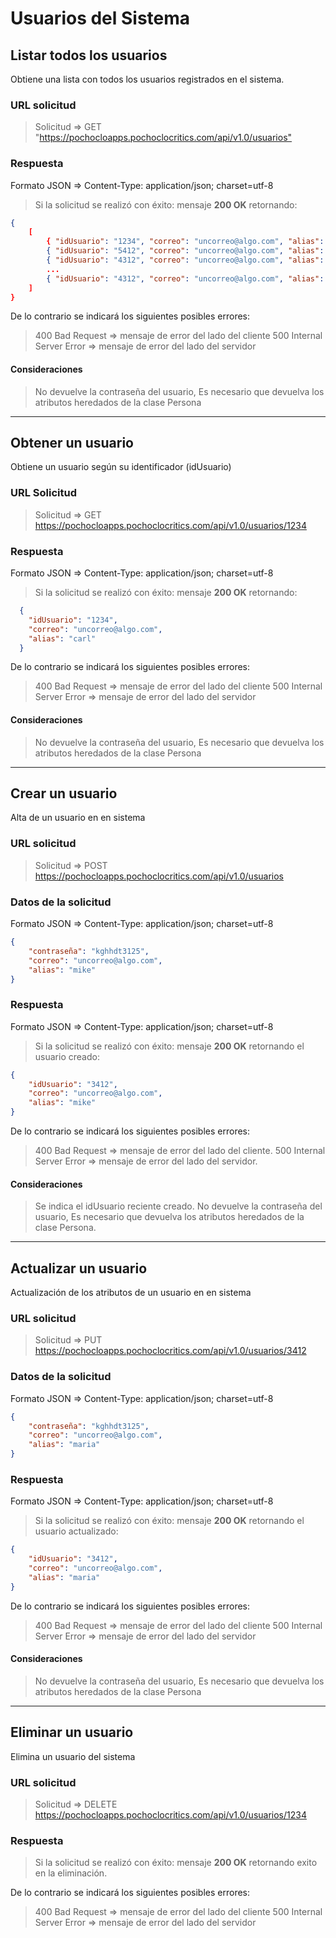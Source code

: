 # Usuarios del Sistema

## Listar todos los usuarios

Obtiene una lista con todos los usuarios registrados en el sistema.

### URL solicitud

> Solicitud => GET "<https://pochocloapps.pochoclocritics.com/api/v1.0/usuarios">

### Respuesta

Formato JSON => Content-Type: application/json; charset=utf-8

>Si la solicitud se realizó con éxito: mensaje **200 OK** retornando:

```json
{
    [
        { "idUsuario": "1234", "correo": "uncorreo@algo.com", "alias": "carl" },
        { "idUsuario": "5412", "correo": "uncorreo@algo.com", "alias": "jhon" },
        { "idUsuario": "4312", "correo": "uncorreo@algo.com", "alias": "Rick" },
        ...
        { "idUsuario": "4312", "correo": "uncorreo@algo.com", "alias": "Rick" }
    ]
}
```

De lo contrario se indicará los siguientes posibles errores:

> 400 Bad Request => mensaje de error del lado del cliente
> 500 Internal Server Error => mensaje de error del lado del servidor

#### Consideraciones

> No devuelve la contraseña del usuario, Es necesario que devuelva los atributos heredados de la clase Persona

---

## Obtener un usuario

Obtiene un usuario según su identificador (idUsuario)

### URL Solicitud

>Solicitud => GET  <https://pochocloapps.pochoclocritics.com/api/v1.0/usuarios/1234>

### Respuesta

Formato JSON => Content-Type: application/json; charset=utf-8

>Si la solicitud se realizó con éxito: mensaje **200 OK** retornando:

```json
  {
    "idUsuario": "1234",
    "correo": "uncorreo@algo.com",
    "alias": "carl"
  }
```

De lo contrario se indicará los siguientes posibles errores:

> 400 Bad Request => mensaje de error del lado del cliente
> 500 Internal Server Error => mensaje de error del lado del servidor

#### Consideraciones

> No devuelve la contraseña del usuario, Es necesario que devuelva los atributos heredados de la clase Persona

---

## Crear un usuario

Alta de un usuario en en sistema

### URL solicitud

>Solicitud => POST  <https://pochocloapps.pochoclocritics.com/api/v1.0/usuarios>

### Datos de la solicitud

Formato JSON => Content-Type: application/json; charset=utf-8

```json
{
    "contraseña": "kghhdt3125",
    "correo": "uncorreo@algo.com",
    "alias": "mike"
}
```

### Respuesta

Formato JSON => Content-Type: application/json; charset=utf-8

>Si la solicitud se realizó con éxito: mensaje **200 OK** retornando el usuario creado:

```json
{
    "idUsuario": "3412",
    "correo": "uncorreo@algo.com",
    "alias": "mike"
}
```

De lo contrario se indicará los siguientes posibles errores:

> 400 Bad Request => mensaje de error del lado del cliente.
> 500 Internal Server Error => mensaje de error del lado del servidor.

#### Consideraciones

> Se indica el idUsuario reciente creado.
> No devuelve la contraseña del usuario, Es necesario que devuelva los atributos heredados de la clase Persona.

---

## Actualizar un usuario

Actualización de los atributos de un usuario en en sistema

### URL solicitud

>Solicitud => PUT  <https://pochocloapps.pochoclocritics.com/api/v1.0/usuarios/3412>

### Datos de la solicitud

Formato JSON => Content-Type: application/json; charset=utf-8

```json
{
    "contraseña": "kghhdt3125",
    "correo": "uncorreo@algo.com",
    "alias": "maria"
}
```

### Respuesta

Formato JSON => Content-Type: application/json; charset=utf-8

>Si la solicitud se realizó con éxito: mensaje **200 OK** retornando el usuario actualizado:

```json
{
    "idUsuario": "3412",
    "correo": "uncorreo@algo.com",
    "alias": "maria"
}
```

De lo contrario se indicará los siguientes posibles errores:

> 400 Bad Request => mensaje de error del lado del cliente
> 500 Internal Server Error => mensaje de error del lado del servidor

#### Consideraciones

> No devuelve la contraseña del usuario, Es necesario que devuelva los atributos heredados de la clase Persona

---

## Eliminar un usuario

Elimina un usuario del sistema

### URL solicitud

> Solicitud => DELETE  <https://pochocloapps.pochoclocritics.com/api/v1.0/usuarios/1234>

### Respuesta

> Si la solicitud se realizó con éxito: mensaje **200 OK** retornando exito en la eliminación.

De lo contrario se indicará los siguientes posibles errores:

> 400 Bad Request => mensaje de error del lado del cliente
> 500 Internal Server Error => mensaje de error del lado del servidor

